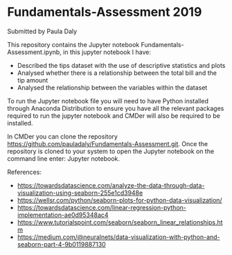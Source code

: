 # Fundamentals-Assessment 2019
Submitted by Paula Daly

This repository contains the Jupyter notebook Fundamentals-Assessment.ipynb, in this jupyter notebook I have:
 - Described the tips dataset with the use of descriptive statistics and plots
 - Analysed whether there is a relationship between the total bill and the tip amount
 - Analysed the relationship between the variables within the dataset

 To run the Jupyter notebook file you will need to have Python installed through Anaconda Distribution to ensure you have all the relevant packages required to run the jupyter notebook and CMDer will also be required to be installed.
 
 In CMDer you can clone the repository https://github.com/pauladaly/Fundamentals-Assessment.git.  Once the repository is cloned to your system to open the Jupyter notebook on the command line enter: Jupyter notebook.

 References:
 - https://towardsdatascience.com/analyze-the-data-through-data-visualization-using-seaborn-255e1cd3948e
 - https://wellsr.com/python/seaborn-plots-for-python-data-visualization/
 - https://towardsdatascience.com/linear-regression-python-implementation-ae0d95348ac4
 - https://www.tutorialspoint.com/seaborn/seaborn_linear_relationships.htm
 - https://medium.com/@neuralnets/data-visualization-with-python-and-seaborn-part-4-9b0119887130
  